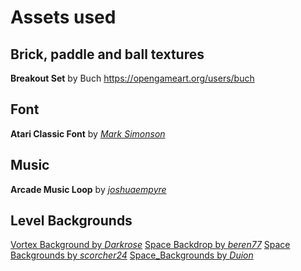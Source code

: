 # Assets used

## Brick, paddle and ball textures
**Breakout Set** 
by Buch https://opengameart.org/users/buch

## Font
**Atari Classic Font**
by [*Mark Simonson*](http://www.fontspace.com/mark-simonson)

## Music
**Arcade Music Loop**
by [*joshuaempyre*](https://freesound.org/people/joshuaempyre/sounds/251461/)

## Level Backgrounds
[Vortex Background by *Darkrose*](https://opengameart.org/content/vortex-background)
[Space Backdrop by *beren77*](https://opengameart.org/content/space-backdrop)
[Space Backgrounds by *scorcher24*](https://opengameart.org/content/space-backgrounds)
[Space_Backgrounds by *Duion*](https://opengameart.org/content/spacebackgrounds-0)